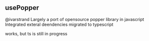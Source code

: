 ## usePopper
@ivarstrand
Largely a port of opensource popper library in javascript
Integrated exteral deendencies
migrated to typescript

works, but ts is still in progress